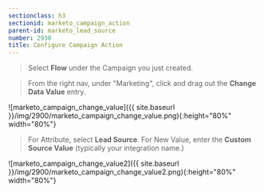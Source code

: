 ```yaml
---
sectionclass: h3
sectionid: marketo_campaign_action
parent-id: marketo_lead_source
number: 2930
title: Configure Campaign Action 
---
```


> Select **Flow** under the Campaign you just created. 

> From the right nav, under "Marketing", click and drag out the **Change Data Value** entry.

![marketo_campaign_change_value]({{ site.baseurl }}/img/2900/marketo_campaign_change_value.png){:height="80%" width="80%"}

> For Attribute, select **Lead Source**. For New Value, enter the **Custom Source Value** (typically your integration name.)

![marketo_campaign_change_value2]({{ site.baseurl }}/img/2900/marketo_campaign_change_value2.png){:height="80%" width="80%"}
